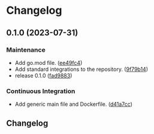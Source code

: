 # Changelog

## 0.1.0 (2023-07-31)


### Maintenance

* Add go.mod file. ([ee49fc4](https://github.com/ivanov-slk/tma-service-tester/commit/ee49fc4e18ab2bbb202c73d051f508ff12c2d7de))
* Add standard integrations to the repository. ([9f79b14](https://github.com/ivanov-slk/tma-service-tester/commit/9f79b140bd21e7f1ced31b582d0c486ba5abff81))
* release 0.1.0 ([fad9883](https://github.com/ivanov-slk/tma-service-tester/commit/fad988364ec545ddee0e53d7975feff32b0ba965))


### Continuous Integration

* Add generic main file and Dockerfile. ([d41a7cc](https://github.com/ivanov-slk/tma-service-tester/commit/d41a7cce068fc79dbc82507728dc441cfd357019))

## Changelog
